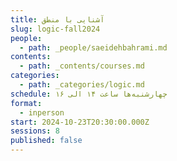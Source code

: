 ```yaml
---
title: آشنایی با منطق
slug: logic-fall2024
people:
  - path: _people/saeidehbahrami.md
contents:
  - path: _contents/courses.md
categories:
  - path: _categories/logic.md
schedule: چهارشنبه‌ها ساعت ۱۴ الی ۱۶
format:
  - inperson
start: 2024-10-23T20:30:00.000Z
sessions: 8
published: false
---
```




